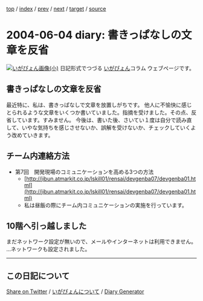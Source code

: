 [top](https://igapyon.github.io/diary/) 
 / [index](https://igapyon.github.io/diary/2004/index.html) 
 / [prev](https://igapyon.github.io/diary/2004/ig040603.html) 
 / [next](https://igapyon.github.io/diary/2004/ig040605.html) 
 / [target](https://igapyon.github.io/diary/2004/ig040604.html) 
 / [source](https://github.com/igapyon/diary/blob/gh-pages/2004/ig040604.html.src.md) 

2004-06-04 diary: 書きっぱなしの文章を反省
=====================================================================================================
[![いがぴょん画像(小)](https://igapyon.github.io/diary/images/iga200306s.jpg "いがぴょん")](https://igapyon.github.io/diary/memo/memoigapyon.html) 日記形式でつづる [いがぴょん](https://igapyon.github.io/diary/memo/memoigapyon.html)コラム ウェブページです。

## 書きっぱなしの文章を反省

最近特に、私は、書きっぱなしで文章を放置しがちです。
他人に不愉快に感じとられるような文章をいくつか書いていました。指摘を受けました。その点、反省しています。すみません。
今後は、書いた後、さいてい１度は自分で読み直して、いやな気持ちを感じさせないか、誤解を受けないか、チェックしていくよう改めていきます。


## チーム内連絡方法


* 第7回　開発現場のコミュニケーションを高める3つの方法
  * [http://jibun.atmarkit.co.jp/lskill01/rensai/devgenba07/devgenba01.html](http://jibun.atmarkit.co.jp/lskill01/rensai/devgenba07/devgenba01.html)
  * 私は昼飯の際にチーム内コミュニケーションの実施を行っています。




## 10階へ引っ越しました

まだネットワーク設定が無いので、メールやインターネットは利用できません。
…ネットワークも設定されました。


----------------------------------------------------------------------------------------------------

## この日記について

[Share on Twitter](https://twitter.com/intent/tweet?hashtags=igapyon%2Cdiary%2C%E3%81%84%E3%81%8C%E3%81%B4%E3%82%87%E3%82%93&text=%E6%9B%B8%E3%81%8D%E3%81%A3%E3%81%B1%E3%81%AA%E3%81%97%E3%81%AE%E6%96%87%E7%AB%A0%E3%82%92%E5%8F%8D%E7%9C%81&url=https%3A%2F%2Figapyon.github.io%2Fdiary%2F2004%2Fig040604.html) / [いがぴょんについて](https://igapyon.github.io/diary/memo/memoigapyon.html) / [Diary Generator](https://github.com/igapyon/igapyonv3)
